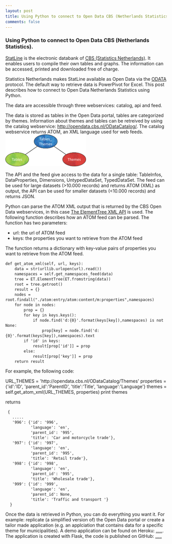 ```yaml
---
layout: post
title: Using Python to connect to Open Data CBS (Netherlands Statistics}
comments: false
---
```


### Using Python to connect to Open Data CBS (Netherlands Statistics).

<p>
  <a href="http://opendata.cbs.nl/dataportaal/portal.html#_la=en" target="_blank">StatLine</a> is the electronic databank of <a href="http://www.cbs.nl/en-GB/menu/home/default.htm?Languageswitch=on" target="_blank">CBS (Statistics Netherlands)</a>. It enables users to compile their own tables and graphs. The information can be accessed, printed and downloaded free of charge.
</p>

<p>
  Statistics Netherlands makes StatLine available as Open Data via the <a href="http://www.odata.org/" target="_blank">ODATA</a> protocol. The default way to retrieve data is PowerPivot for Excel. This post describes how to connect to Open Data Netherlands Statistics using Python.
</p>

<p> 
  The data are accessible through three webservices: catalog, api and feed.
<p>
  The data is stored as tables in the Open Data portal, tables are categorized by themes. Information about themes and tables can be retreived by using the catalog webservice: <a href="http://opendata.cbs.nl/ODataCatalog/" target="_blank">http://opendata.cbs.nl/ODataCatalog/</a>. The catalog webservice returns ATOM, an XML language used for web feeds.
  <img src="/static/tables_themes.png" class="img-responsive center-block" width="50%">

</p>
<p>
  The API and the feed give access to the data for a single table: TableInfos, DataProperties, Dimensions, UntypedDataSet, TypedDataSet.
  The feed can be used for large datasets (>10.000 records) and returns ATOM (XML) as output, the API can be used for smaller datasets (&lt10.000 records) and returns JSON.
</p>

<p>
  Python can parse the ATOM XML output that is returned by the CBS Open Data webservices, in this case <a href="https://docs.python.org/2/library/xml.etree.elementtree.html" target="_blank">The ElementTree XML API</a> is used.
  The following function describes how an ATOM feed can be parsed. The function has two parameters:
  <ul>
    <li>url: the url of ATOM feed</li>
    <li>keys: the properties you want to retrieve from the ATOM feed</li>
  </ul>  
  The function returns a dictionary with key-value pairs of properties you want to retrieve from the ATOM feed.
</p>

    def get_atom_xml(self, url, keys):
        data = str(urllib.urlopen(url).read())
        namespaces = self.get_namespaces_feed(data)
        tree = ET.ElementTree(ET.fromstring(data))
        root = tree.getroot()
        result = {}
        nodes = root.findall("./atom:entry/atom:content/m:properties",namespaces)
        for node in nodes:
            prop = {}
            for key in keys.keys():
                if node.find('d:{0}'.format(keys[key]),namespaces) is not None:
                    prop[key] = node.find('d:{0}'.format(keys[key]),namespaces).text
            if 'id' in keys:
                result[prop['id']] = prop
            else:
                result[prop['key']] = prop
        return result

<p>
  For example, the following code:
</p>
    URL_THEMES = 'http://opendata.cbs.nl/ODataCatalog/Themes'
    properties = {'id':'ID', 'parent_id':'ParentID', 'title':'Title', 'language':'Language'}
    themes = self.get_atom_xml(URL_THEMES, properties)
    print themes
<p>
  returns
</p>

     {
       .....
       '996': {'id': '996',
               'language': 'en',
               'parent_id': '995',
               'title': 'Car and motorcycle trade'},
       '997': {'id': '997',
               'language': 'en',
               'parent_id': '995',
               'title': 'Retail trade'},
       '998': {'id': '998',
               'language': 'en',
               'parent_id': '995',
               'title': 'Wholesale trade'},
       '999': {'id': '999',
               'language': 'en',
               'parent_id': None,
               'title': 'Traffic and transport '}
      }

Once the data is retrieved in Python, you can do everything you want it. For example: replicate (a simplified version of) the Open Data portal or create a tailor made application (e.g. an applciation that contains data for a specific theme for municipalities). A demo application can be found on Heroku: <a href="">.....</a>. The application is created with Flask, the code is published on GitHub: <a href="">.....</a>